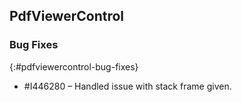 ## PdfViewerControl

### Bug Fixes
{:#pdfviewercontrol-bug-fixes} 
* \#I446280 – Handled issue with stack frame given.
